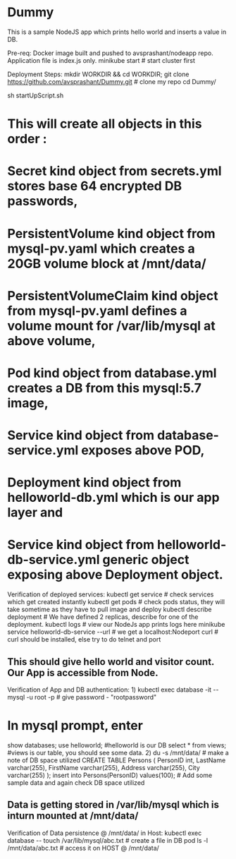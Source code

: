 # Dummy
This is a sample NodeJS app which prints hello world and inserts a value in DB.

Pre-req:
Docker image built and pushed to avsprashant/nodeapp repo. Application file is index.js only.
minikube start # start cluster first

Deployment Steps:
mkdir WORKDIR && cd WORKDIR; 
git clone https://github.com/avsprashant/Dummy.git    # clone my repo
cd Dummy/

sh startUpScript.sh 
# This will create all objects in this order :
# Secret kind object from secrets.yml stores base 64 encrypted DB passwords, 
# PersistentVolume kind object from  mysql-pv.yaml which creates a 20GB volume block at /mnt/data/
# PersistentVolumeClaim kind object from  mysql-pv.yaml defines a volume mount for /var/lib/mysql at above volume,
# Pod kind object from database.yml creates a DB from this mysql:5.7 image,
# Service kind object from database-service.yml exposes above POD,
# Deployment kind object from helloworld-db.yml which is our app layer and 
# Service kind object from helloworld-db-service.yml generic object exposing above Deployment object.

Verification of deployed services:
kubectl get service   # check services which get created instantly
kubectl get pods      # check pods status, they will take sometime as they have to pull image and deploy
kubectl describe deployment <helloworld-deployment-randomString>  # We have defined 2 replicas, describe for one of the deployment.
kubectl logs <helloworld-deployment-randomString>   # view our NodeJs app prints logs here
minikube service helloworld-db-service --url    # we get a localhost:Nodeport
curl <URL>  # curl should be installed, else try to do telnet and port

## This should give hello world and visitor count. Our App is accessible from Node.

Verification of App and DB authentication:
1)
kubectl exec database -it -- mysql -u root -p     # give password - "rootpassword"
# In mysql prompt, enter 
show databases;
use helloworld;       #helloworld is our DB
select * from views;  #views is our table, you should see some data.
2)
du -s /mnt/data/    # make a note of DB space utilized
CREATE TABLE Persons (
    PersonID int,
    LastName varchar(255),
    FirstName varchar(255),
    Address varchar(255),
    City varchar(255) 
);
insert into Persons(PersonID) values(100); # Add some sample data and again check DB space utilized

## Data is getting stored in /var/lib/mysql which is inturn mounted at /mnt/data/

Verification of Data persistence @ /mnt/data/ in Host:
kubectl exec database -- touch /var/lib/mysql/abc.txt # create a file in DB pod
ls -l /mnt/data/abc.txt # access it on HOST @ /mnt/data/

